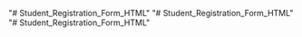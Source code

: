 "# Student_Registration_Form_HTML" 
"# Student_Registration_Form_HTML" 
"# Student_Registration_Form_HTML" 
